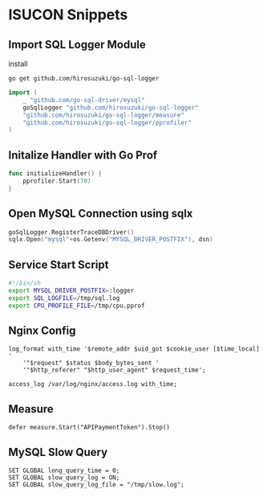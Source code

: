 # ISUCON Snippets

## Import SQL Logger Module

install

```
go get github.com/hirosuzuki/go-sql-logger
```

```go
import (
	_ "github.com/go-sql-driver/mysql"
	goSqlLogger "github.com/hirosuzuki/go-sql-logger"
   	"github.com/hirosuzuki/go-sql-logger/measure"
	"github.com/hirosuzuki/go-sql-logger/pprofiler"
)
```

## Initalize Handler with Go Prof

```go
func initializeHandler() {
	pprofiler.Start(70)
}
```

## Open MySQL Connection using sqlx

```go
goSqlLogger.RegisterTraceDBDriver()
sqlx.Open("mysql"+os.Getenv("MYSQL_DRIVER_POSTFIX"), dsn)
```

## Service Start Script

```sh:env.sh
#!/bin/sh
export MYSQL_DRIVER_POSTFIX=:logger
export SQL_LOGFILE=/tmp/sql.log
export CPU_PROFILE_FILE=/tmp/cpu.pprof
```

## Nginx Config

```nginx
log_format with_time '$remote_addr $uid_got $cookie_user [$time_local] '
    '"$request" $status $body_bytes_sent '
    '"$http_referer" "$http_user_agent" $request_time';

access_log /var/log/nginx/access.log with_time;
```

## Measure

```
defer measure.Start("APIPaymentToken").Stop()
```

## MySQL Slow Query

```
SET GLOBAL long_query_time = 0;
SET GLOBAL slow_query_log = ON;
SET GLOBAL slow_query_log_file = "/tmp/slow.log";
```

